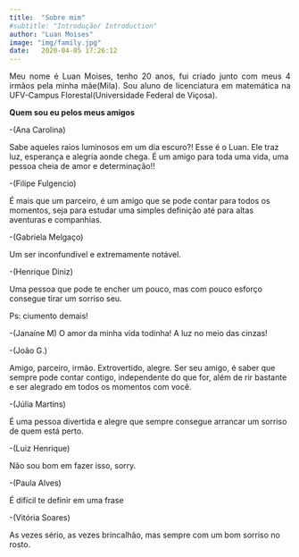 ```yaml
---
title:  "Sobre mim"
#subtitle: "Introdução/ Introduction"
author: "Luan Moises"
image: "img/family.jpg"
date:   2020-04-05 17:26:12
---
```


<p style="text-align: justify;">
Meu nome é Luan Moises, tenho 20 anos, fui criado junto com meus 4 irmãos pela minha mãe(Mila). Sou aluno de licenciatura em matemática na UFV-Campus Florestal(Universidade Federal de Viçosa).
</p>




**Quem sou eu pelos meus amigos**

<p style="text-align: justify;">


<P> -(Ana Carolina)

Sabe aqueles raios luminosos em um dia escuro?! Esse é o Luan. Ele traz luz, esperança e alegria aonde chega. É um amigo para toda uma vida, uma pessoa cheia de amor e determinação!! <P>



<P>-(Filipe Fulgencio)

É mais que um parceiro, é um amigo que se pode contar para todos os momentos, seja para estudar uma simples definição até para altas aventuras e companhias.<P>


<P>-(Gabriela Melgaço)

Um ser inconfundível e extremamente notável.<P>




<P>-(Henrique Diniz)

Uma pessoa que pode te encher um pouco, mas com pouco esforço consegue tirar um sorriso seu.<P>

<P>Ps: ciumento demais!<P>


<P>-(Janaíne M)
O amor da minha vida todinha! A luz no meio das cinzas!<P> 


<P>-(João G.)

 Amigo, parceiro, irmão. Extrovertido, alegre. Ser seu amigo, é saber que sempre pode contar contigo, independente do que for, além de rir bastante e ser alegrado em todos os momentos com você.<P>


<P>-(Júlia  Martins)

É uma pessoa divertida e alegre que sempre consegue arrancar um sorriso de quem está perto.<P>
 
 

<P>-(Luiz Henrique)

Não sou bom em fazer isso, sorry.<P>





<P>-(Paula Alves)

É difícil te definir em uma frase<P>

 
<P>-(Vitória Soares)

As vezes sério, as vezes brincalhão, mas sempre com um bom sorriso no rosto.<P>





